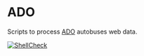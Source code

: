 ADO
===

Scripts to process [ADO](https://www.ado.com.mx) autobuses web data.

[![ShellCheck](https://github.com/thomasleplus/ADO/workflows/ShellCheck/badge.svg)](https://github.com/thomasleplus/ADO/actions?query=workflow:"ShellCheck")
